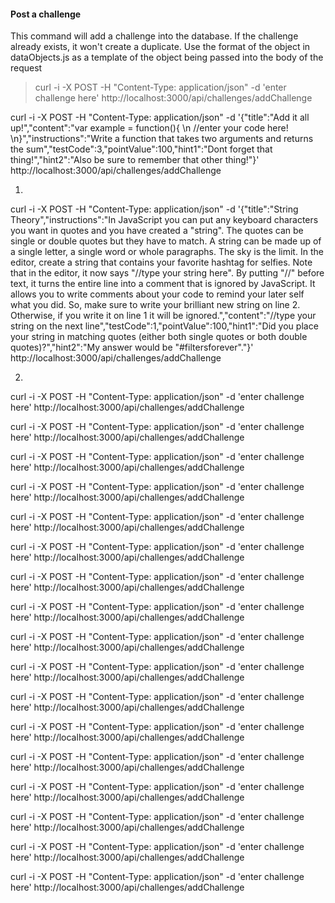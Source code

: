 
#### Post a challenge

This command will add a challenge into the database. If the challenge already exists, it won't create a duplicate. Use the format of the object in dataObjects.js as a template of the object being passed into the body of the request

>curl -i -X POST -H "Content-Type: application/json" -d 'enter challenge here' http://localhost:3000/api/challenges/addChallenge


curl -i -X POST -H "Content-Type: application/json" -d '{"title":"Add it all up!","content":"var example = function(){ \n //enter your code here! \n}","instructions":"Write a function that takes two arguments and returns the sum","testCode":3,"pointValue":100,"hint1":"Dont forget that thing!","hint2":"Also be sure to remember that other thing!"}' http://localhost:3000/api/challenges/addChallenge


1) 

curl -i -X POST -H "Content-Type: application/json" -d '{"title":"String Theory","instructions":"In JavaScript you can put any keyboard characters you want in quotes and you have created a \"string\".    The quotes can be single or double quotes but they have to match.  A string can be made up of a single letter,   a single word or whole paragraphs.  The sky is the limit.  In the editor, create a string that contains your favorite hashtag for selfies.  Note that in the editor, it now says \"//type your string here\".  By putting \"//\" before text, it turns the entire line into   a comment that is ignored by JavaScript.  It allows you to write comments about your code to remind your later self what you did.   So, make sure to write your brilliant new string on line 2.  Otherwise, if you write it on line 1 it will be ignored.","content":"//type your string on the next line","testCode":1,"pointValue":100,"hint1":"Did you place your string in matching quotes (either both single quotes or both double quotes)?","hint2":"My answer would be \"#filtersforever\"."}' http://localhost:3000/api/challenges/addChallenge


2)

curl -i -X POST -H "Content-Type: application/json" -d 'enter challenge here' http://localhost:3000/api/challenges/addChallenge


curl -i -X POST -H "Content-Type: application/json" -d 'enter challenge here' http://localhost:3000/api/challenges/addChallenge

curl -i -X POST -H "Content-Type: application/json" -d 'enter challenge here' http://localhost:3000/api/challenges/addChallenge


curl -i -X POST -H "Content-Type: application/json" -d 'enter challenge here' http://localhost:3000/api/challenges/addChallenge


curl -i -X POST -H "Content-Type: application/json" -d 'enter challenge here' http://localhost:3000/api/challenges/addChallenge



curl -i -X POST -H "Content-Type: application/json" -d 'enter challenge here' http://localhost:3000/api/challenges/addChallenge


curl -i -X POST -H "Content-Type: application/json" -d 'enter challenge here' http://localhost:3000/api/challenges/addChallenge


curl -i -X POST -H "Content-Type: application/json" -d 'enter challenge here' http://localhost:3000/api/challenges/addChallenge


curl -i -X POST -H "Content-Type: application/json" -d 'enter challenge here' http://localhost:3000/api/challenges/addChallenge


curl -i -X POST -H "Content-Type: application/json" -d 'enter challenge here' http://localhost:3000/api/challenges/addChallenge


curl -i -X POST -H "Content-Type: application/json" -d 'enter challenge here' http://localhost:3000/api/challenges/addChallenge





curl -i -X POST -H "Content-Type: application/json" -d 'enter challenge here' http://localhost:3000/api/challenges/addChallenge



curl -i -X POST -H "Content-Type: application/json" -d 'enter challenge here' http://localhost:3000/api/challenges/addChallenge



curl -i -X POST -H "Content-Type: application/json" -d 'enter challenge here' http://localhost:3000/api/challenges/addChallenge



curl -i -X POST -H "Content-Type: application/json" -d 'enter challenge here' http://localhost:3000/api/challenges/addChallenge



curl -i -X POST -H "Content-Type: application/json" -d 'enter challenge here' http://localhost:3000/api/challenges/addChallenge


curl -i -X POST -H "Content-Type: application/json" -d 'enter challenge here' http://localhost:3000/api/challenges/addChallenge











